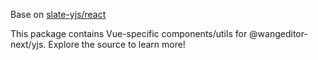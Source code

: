 Base on [slate-yjs/react](https://github.com/BitPhinix/slate-yjs/tree/main/packages/react)

This package contains Vue-specific components/utils for @wangeditor-next/yjs. Explore the source to learn more!
